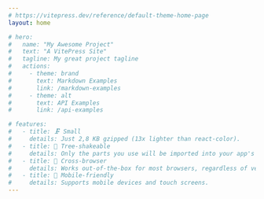 ```yaml
---
# https://vitepress.dev/reference/default-theme-home-page
layout: home

# hero:
#   name: "My Awesome Project"
#   text: "A VitePress Site"
#   tagline: My great project tagline
#   actions:
#     - theme: brand
#       text: Markdown Examples
#       link: /markdown-examples
#     - theme: alt
#       text: API Examples
#       link: /api-examples

# features:
#   - title: 🗜 Small
#     details: Just 2,8 KB gzipped (13x lighter than react-color).
#   - title: 🌳 Tree-shakeable
#     details: Only the parts you use will be imported into your app's bundle.
#   - title: 👫 Cross-browser
#     details: Works out-of-the-box for most browsers, regardless of version.
#   - title: 📲 Mobile-friendly
#     details: Supports mobile devices and touch screens.
---
```

<!-- 🗜 Small: Just 2,8 KB gzipped (13x lighter than react-color).
🌳 Tree-shakeable: Only the parts you use will be imported into your app's bundle.
🚀 Fast: Built with hooks and functional components only.
🛡 Bulletproof: Written in strict TypeScript and has 100% test coverage.
🗂 Typed: Ships with types included
😍 Simple: The interface is straightforward and easy to use.
👫 Cross-browser: Works out-of-the-box for most browsers, regardless of version.
📲 Mobile-friendly: Supports mobile devices and touch screens.
💬 Accessible: Follows the WAI-ARIA guidelines to support users of assistive technologies.
💨 No dependencies -->
<script setup>
  import Home from './.vitepress/components/Home.vue'

  // title: string
  // details: string

</script>

<Home></Home>

